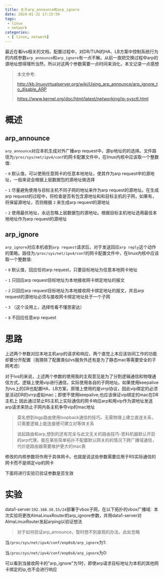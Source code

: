 ```yaml
---
title: 关于arp_announce和arp_ignore
date: 2024-01-22 17:15:59
tags:
 - linux
 - network
categories:
 - [ linux, network]
---
```

最近在看lvs相关的文档，配置过程中，对DR/TUN的HA、LB方案中控制系统行为的内核参数`arp_announce`和`arp_ignore`有一点不解。从前一直把交换过程中arp的源地址想得理所当然，所以对这两个参数需要一点时间来消化，本文记录一点感想

>本文参考:
>
>http://kb.linuxvirtualserver.org/wiki/Using_arp_announce/arp_ignore_to_disable_ARP
>
>https://www.kernel.org/doc/html/latest/networking/ip-sysctl.html

# 概述

## arp_announce
`arp_announce`对应本机生成对外广播arp request中，源ip地址的的选择。文件路径为`/proc/sys/net/ipv4/conf`的网卡配置文件中，在linux内核中应该取一个整数值:<br>

\- `0` 默认值，可以使用任意网卡的任意本地地址，使其作为arp request中的源地址，一般来说会根据上层数据包的源地址做选择<br>

\- `1` 尽量避免使用与目标主机不同子网的地址来作为arp request的源地址。在生成arp request的过程中，将检查是否有包含源地址和和目标主机的子网，如果有，将保留源地址，否则根据 `2` 来生成arp request的源地址<br>

\- `2` 使用最优地址，永远忽略上层数据包的源地址。根据目标主机地址选用最佳本地地址作为arp request的源地址<br>

## arp_ignore
`arp_ignore`对应本机收到`arp request`请求后，对于发送回应`arp reply`这个动作的策略。路径为`/proc/sys/net/ipv4/conf`的网卡配置文件中，在linux内核中应该取一个整数值:<br>

\- `0` 默认值，回应任何arp request，只要目标地址为任意本地网卡地址<br>

\- `1` 只回应arp request目标地址为本地接收网卡绑定地址的报文<br>

\- `2` 只回应arp request目标地址为本地接收网卡绑定地址的报文，并且arp request的源地址必须与接收网卡绑定地址处于一个子网<br>

\- `3` （这个没用上，选择性看不懂思密达）

\- `8` 不回应任意arp request<br>

# 思路
上述两个参数对应本地主机arp的请求和响应，两个直觉上本应该协同工作的功能却要分开配置（我猜除了配置类似lvs服务外还有是为了静态mac等需要安全的子网考虑）<br>

对于lvs的来说，上述两个参数的使用我的主观意见是为了分割逻辑通信和物理通信方式。逻辑上使用vip进行通信，实际使用各自的子网地址。如果使用keepalive为lvs上的DR也配置HA、LB方案，原理上使用的是vrrp协议，因此vip绑定的必须是活动DR的vrrp虚拟mac；即使不使用keepalive,也应该保证vip绑定的mac在DR主机上
因此通过禁止RS主机上实际通信的网卡响应arp和用vip作为源地址发送arp请求来防止子网内各主机争夺vip的mac地址

> 莫名想到ibgp路由使用loopback通信的技巧。无需物理上建立直连关系，只需要逻辑上能连接便可建立对等体关系
>
> 说起路由和arp,想到的还有完全与此文无关的路由技巧-思科机器默认开启的arp代理，能在某些简单拓扑不配置默认网关的的情况下跨广播域通信，代价是路由器需要维护更大的mac表

修改的内核参数将作用于具体网卡。也就是说这些参数需要应用于RS实际通信的网卡而不是绑定vip的网卡<br>

下面将进行实验已验证参数是否生效

# 实验
 data1-server:`192.168.56.55/24`部署于vbox子网，在以下拓扑的vbox广播域:
<img title="" src="https://dlink.host/1drv/aHR0cHM6Ly8xZHJ2Lm1zL2kvcyFBckVNT01Ec2ZXcEdnUk9iU3RSdmRrSUpYWURVP2U9WTVScGw2.png" alt="">
本次实验将更改AlmaLinuxRouter的arp_ignore参数，并用data1-server对AlmaLinuxRouter发起arping以验证想法

> 对于如何验证arp_announce，暂时想不到直观的办法，此处忽略

当`/proc/sys/net/ipv4/conf/enp0s8/arp_ignore`为1:
<img title="" src="https://dlink.host/1drv/aHR0cHM6Ly8xZHJ2Lm1zL2kvcyFBckVNT01Ec2ZXcEdnUkt2TGppeUZqb0FibkVYP2U9aE85SGNG.png" alt="">

当`/proc/sys/net/ipv4/conf/enp0s8/arp_ignore`为0:
<img title="" src="https://dlink.host/1drv/aHR0cHM6Ly8xZHJ2Lm1zL2kvcyFBckVNT01Ec2ZXcEdnUkh2dF85Wm9hUTBma1Z6P2U9SzNCYjFt.png" alt="">

可以看到当接收网卡的"arp_ignore"为1时，即使arp请求目标地址为本机的其他网卡绑定的ip,也不会进行响应
